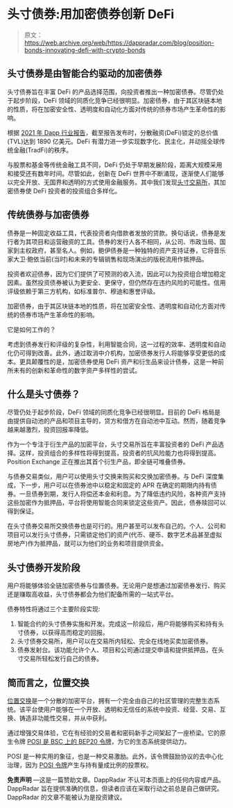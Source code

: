 # 头寸债券:用加密债券创新 DeFi

> 原文：<https://web.archive.org/web/https://dappradar.com/blog/position-bonds-innovating-defi-with-crypto-bonds>

## 头寸债券是由智能合约驱动的加密债券

头寸债券旨在丰富 DeFi 的产品选择范围，向投资者推出一种加密债券。尽管仍处于起步阶段，DeFi 领域的同质化竞争已经很明显。加密债券，由于其区块链本地的性质，将在加密安全性、透明度和自动化方面对传统的债券市场产生革命性的影响。

根据 [2021 年 Dapp 行业报告](https://web.archive.org/web/20221207005241/https://dappradar.com/blog/2021-dapp-industry-report/#defi)，截至报告发布时，分散融资(DeFi)锁定的总价值(TVL)达到 1890 亿美元。DeFi 有潜力进一步实现数字化、民主化，并动摇全球传统金融(TradFi)的秩序。

与股票和基金等传统金融工具不同，DeFi 仍处于早期发展阶段，距离大规模采用和接受还有数年时间。尽管如此，创新在 DeFi 世界中不断涌现，逐渐使人们能够以完全开放、无国界和透明的方式使用金融服务。其中我们发现[头寸交易所](https://web.archive.org/web/20221207005241/https://app.position.exchange/?ref=17891802&utm_source=DappRadar&utm_medium=deeplink&utm_campaign=visit-website)，其加密债券使 DeFi 投资者的投资组合多样化。

## 传统债券与加密债券

债券是一种固定收益工具，代表投资者向借款者发放的贷款。换句话说，债券是发行者为其项目和运营融资的工具。债券的发行人各不相同，从公司、市政当局、国家到主权政府，甚至名人。例如，鲍伊债券是一种独特的资产支持证券，它将音乐家大卫·鲍依当前(当时)和未来的专辑销售和现场演出的版税流用作抵押品。

投资者欢迎债券，因为它们提供了可预测的收入流，因此可以为投资组合增加稳定因素。虽然投资债券被认为更安全、更保守，但仍然存在违约风险的可能性。信用评级依赖于第三方机构，如标准普尔、穆迪和惠誉评级。

加密债券，由于其区块链本地的性质，将在加密安全性、透明度和自动化方面对传统的债券市场产生革命性的影响。

它是如何工作的？

考虑到债券发行和评级的复杂性，利用智能合同，这一过程的效率、透明度和自动化仍可得到改善。此外，通过取消中介机构，加密债券发行人将能够享受更低的成本。更具颠覆性的是，加密债券使用 DeFi 资产和衍生品来设计债券，这是一种前所未有的创新和革命性的数字资产多样性的尝试。

## 什么是头寸债券？

尽管仍处于起步阶段，DeFi 领域的同质化竞争已经很明显。目前的 DeFi 格局是由提供自动池的产品和项目主导的，贷方和借方在自动池中互动。然而，随着竞争越来越激烈，投资回报率降低。

作为一个专注于衍生产品的加密平台，头寸交易所旨在丰富投资者的 DeFi 产品选择。这样，投资组合的多样性将得到提高，投资者的抗风险能力也将得到提高。Position Exchange 正在推出其首个衍生产品，即全链可堆叠债券。

与债券交易类似，用户可以使用头寸交换来购买和交换加密债券。与 DeFi 深度集成，下一步，用户可以在债券池中以稳定和固定的 APR 在确定的期限内持有债券。一旦债券到期，发行人将偿还本金和利息。为了降低违约风险，各种资产支持这些加密作为抵押品，平台将使用智能合同来锁定这些资产。因此，债券赎回可以得到保证。

在头寸债券交易所交换债券也是可行的。用户甚至可以发布自己的。个人、公司和项目可以发行头寸债券，只需锁定他们的资产(代币、硬币、数字艺术品甚至虚拟房地产)作为抵押品，就可以为他们的业务和项目提供资金。

## 头寸债券开发阶段

用户将能够体验全链加密债券与位置债券。无论用户是想通过加密债券发行、购买还是赚取高收益，头寸债券都会为他们配备所需的一站式平台。

债券特性将通过三个主要阶段实现:

1.  智能合约的头寸债券实施和开发。完成这一阶段后，用户将能够购买和持有头寸债券，以获得高而稳定的回报。
2.  头寸债券交易所，用户可以在交易所内轻松、完全在线地买卖加密债券。
3.  债券发射台。该功能允许个人、项目和公司通过提交申请和提供抵押品，在头寸交易所轻松发行自己的债券。

## 简而言之，位置交换

[位置交换](https://web.archive.org/web/20221207005241/https://app.position.exchange/?ref=17891802&utm_source=DappRadar&utm_medium=deeplink&utm_campaign=visit-website)是一个分散的加密平台，拥有一个完全由自己的社区管理的完整生态系统。该平台使用户能够在一个开放、透明和无信任的系统中投资、经营、交易、互换、铸造非功能性交易，并从中获利。

通过增强交易体验，它在有经验的交易者和密码新手之间架起了一座桥梁。它的原生令牌 [POSI 是 BSC 上的 BEP20 令牌](https://web.archive.org/web/20221207005241/https://dappradar.com/hub/token/bsc/POSI/BNB?from=0x5ca42204cdaa70d5c773946e69de942b85ca6706)，为它的生态系统提供动力。

POSI 是一种实用的象征，也是一种交易激励。此外，该令牌鼓励协议的去中心化治理，因为 [POSI 令牌](https://web.archive.org/web/20221207005241/https://dappradar.com/hub/token/bsc/POSI/BNB?from=0x5ca42204cdaa70d5c773946e69de942b85ca6706)产生与持有量成比例的投票权。

**免责声明** —这是一篇赞助文章。DappRadar 不认可本页面上的任何内容或产品。DappRadar 旨在提供准确的信息，但读者应该在采取行动之前总是自己做研究。DappRadar 的文章不能被认为是投资建议。